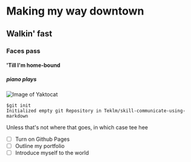 # Making my way downtown
## Walkin' fast
### Faces pass
#### 'Till I'm home-bound
##### *piano plays*

![Image of Yaktocat](https://octodex.github.com/images/yaktocat.png)

```
$git init
Initialized empty git Repository in Teklm/skill-communicate-using-markdown
```
Unless that's not where that goes, in which case tee hee

- [ ] Turn on Github Pages
- [ ] Outline my portfolio
- [ ] Introduce myself to the world
